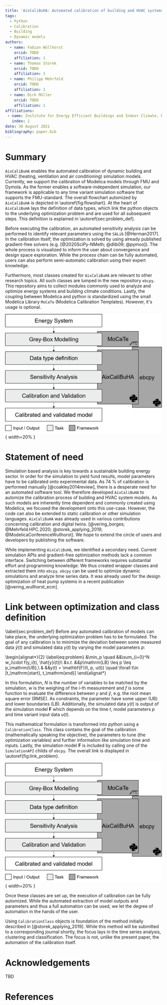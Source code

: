 ```yaml
---
title: 'AixCaliBuHA: Automated calibration of building and HVAC systems'
tags:
  - Python
  - Calibration
  - Building
  - Dynamic models
authors:
  - name: Fabian Wüllhorst
    orcid: TODO
    affiliation: 1
  - name: Thomas Storek
    orcid: TODO
    affiliation: 1
  - name: Philipp Mehrfeld
    orcid: TODO
    affiliation: 1
  - name: Dirk Müller
    orcid: TODO
    affiliation: 1
affiliations:
 - name: Institute for Energy Efficient Buildings and Indoor Climate, RWTH Aachen University
   index: 1
date: 30 August 2021
bibliography: paper.bib
---
```


# Summary

`AixCaliBuHA` enables the automated calibration of dynamic building and HVAC (heating, ventilation and air conditioning) simulation models.
Currently, we support the calibration of Modelica models through FMU and Dymola.
As the former enables a software-independent simulation, our framework is applicable to any time variant simulation software that supports the FMU-standard.
The overall flowchart automized by `AixCaliBuHA` is depicted in \autoref{fig:flowshart}.
At the heart of `AixCaliBuHA` lays the definition of data types, which link the python objects to the underlying optimization problem and are used for all subsequent steps.
This definition is explained in \autoref{sec:problem_def}.

Before executing the calibration, an automated sensitivity analysis can be performed to identify relevant parameters using the `SALib` [@Herman2017].
In the calibration itself, the optimization is solved by using already published gradient-free solvers (e.g. [@2020SciPy-NMeth; @dlib09; @pymoo]).
The whole process is visualized to inform the user about convergence and design space exploration.
While the process chain can be fully automated, users can also perform semi-automatic calibration using their expert knowledge.

Furthermore, most classes created for `AixCaliBuHA` are relevant to other research topics. 
All such classes are lumped in the new repository `ebcpy`.
This repository aims to collect modules commonly used to analyze and optimize energy systems and building climate conditions.
Lastly, the coupling between Modelica and python is standardized using the small Modelica Library `MoCaTe` (Modelica Calibration Templates).
However, it's usage is optional. 

![Steps to perform in order to calibrate a model using `AixCaliBuHA`.\label{fig:flowshart}](docs/img/paper_fig_1.png){ width=20% }


# Statement of need

Simulation based analysis is key towards a sustainable building energy sector.
In order for the simulation to yield fund results, model parameters have to be calibrated onto experimental data. 
As 74 % of calibration is performed manually [@coakley2014review], there is a desperate need for an automated software tool.
We therefore developed `AixCaliBuHA` to automize the calibration process of building and HVAC system models.
As such models are inherently time dependent and commonly created using Modelica, we focused the development onto this use-case.
However, the code can also be extended to static calibration or other simulation languages.
`AixCaliBuHA` was already used in various contributions concerning calibration and digital twins. [@vering_borges; @Mehrfeld.HPC.2020; @storek_applying_2019; @ModelicaConferenceWullhorst].
We hope to extend the circle of users and developers by publishing the software.

While implementing `AixCaliBuHA`, we identified a secondary need. 
Current simulation APIs and gradient-free optimization methods lack a common interface.
Switching between different frameworks requires substantial effort and programming knowledge.
We thus created wrapper classes and extracted them into `ebcpy`.
`ebcpy` can be used to optimize dynamic simulations and analyze time series data.
It was already used for the design optimization of heat pump systems in a recent publication [@vering_wullhorst_ecm].

# Link between optimization and class definition
\label{sec:problem_def}
Before any automated calibration of models can take place, the underlying optimization problem has to be formulated.
The goal of any calibration is to minimize the deviation between some measured data $\hat{y}(t)$ and simulated data $y(t)$ by varying the model parameters $p$:


\begin{alignat*}{2}
\label{eq:problem}
&\min_p \quad &&\sum_{i=0}^N w_i\cdot f(y_i(t), \hat{y}_i(t))\\
&s.t. &&p_\mathrm{LB} \leq p \leq p_\mathrm{UB},\\
&     &&y(t) = \mathbf{F}(t, p, u(t)) \quad \forall t\in [t_\mathrm{start}, t_\mathrm{end}]
\end{alignat*}

In this formulation, $N$ is the number of variables to be matched by the simulation, $w$ is the weighing of the $i$-th measurement and $f$ is some function to evaluate the difference between $y$ and $\hat{y}$, e.g. the root mean square error (RMSE).
As constraints, the parameter have some upper (UB) and lower boundaries (LB).
Additionally, the simulated data $y(t)$ is output of the simulation model $\mathbf{F}$ which depends on the time $t$, model parameters $p$ and time variant input data $u(t)$. 

This mathematical formulation is transformed into python using a `CalibrationClass`. 
This class contains the goal of the calibration (mathematically speaking the objective), the parameters to tune (the optimization variables) and further information like simulation time and inputs. 
Lastly, the simulation model $\mathbf{F}$ is included by calling one of the `SimulationAPI` childs of `ebcpy`.
The overall link is displayed in \autoref{fig:link_problem}.

![Link between the optimization problem and the `CalibrationClass` object.\label{fig:link_problem}](docs/img/paper_fig_2.png){ width=20% }

Once these classes are set up, the execution of calibration can be fully automized.
While the automated extraction of model outputs and parameters and thus a full automation can be used, we let the degree of automation in the hands of the user.

Using `CalibrationClass` objects is foundation of the method initially described in [@storek_applying_2019].
While this method will be submitted to a corresponding journal shortly, the focus lays in the time series analysis, clustering and classification.
The focus is not, unlike the present paper, the automation of the calibration itself.

# Acknowledgements

TBD

# References
